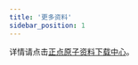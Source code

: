 ```yaml
---
title: '更多资料'
sidebar_position: 1
---
```



详情请点击[正点原子资料下载中心](http://www.openedv.com/docs/boards/arm-linux/AM62X.html)。

